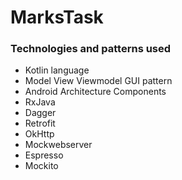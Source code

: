 # MarksTask

### Technologies and patterns used

- Kotlin language
- Model View Viewmodel GUI pattern 
- Android Architecture Components
- RxJava
- Dagger
- Retrofit
- OkHttp
- Mockwebserver
- Espresso
- Mockito
